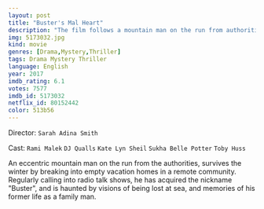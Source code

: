 ```yaml
---
layout: post
title: "Buster's Mal Heart"
description: "The film follows a mountain man on the run from authorities who survives the winter by breaking into empty vacation homes. He's haunted by a recurring dream of being lost at sea and constantly has flashbacks of his former life of a family man..."
img: 5173032.jpg
kind: movie
genres: [Drama,Mystery,Thriller]
tags: Drama Mystery Thriller 
language: English
year: 2017
imdb_rating: 6.1
votes: 7577
imdb_id: 5173032
netflix_id: 80152442
color: 513b56
---
```

Director: `Sarah Adina Smith`  

Cast: `Rami Malek` `DJ Qualls` `Kate Lyn Sheil` `Sukha Belle Potter` `Toby Huss` 

An eccentric mountain man on the run from the authorities, survives the winter by breaking into empty vacation homes in a remote community. Regularly calling into radio talk shows, he has acquired the nickname "Buster", and is haunted by visions of being lost at sea, and memories of his former life as a family man.